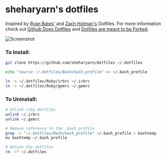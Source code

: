 sheharyarn's dotfiles
=====================

Inspired by [Ryan Bates'](https://github.com/ryanb/dotfiles) and [Zach Holman's](https://github.com/holman/dotfiles) Dotfiles. For more information check out [Github Does Dotfiles](http://dotfiles.github.io/) and [Dotfiles are meant to be Forked](http://zachholman.com/2010/08/dotfiles-are-meant-to-be-forked/).

![Screenshot](http://i.imgur.com/b6v3e8g.png)

### To Install:

```bash
git clone https://github.com/sheharyarn/dotfiles ~/.dotfiles

echo "source ~/.dotfiles/Bash/bash_profile" >> ~/.bash_profile

ln -s ~/.dotfiles/Ruby/irbrc ~/.irbrc 
ln -s ~/.dotfiles/Ruby/gemrc ~/.gemrc 
```

### To Uninstall:

```bash
# Unlink ruby dotfiles
unlink ~/.irbrc
unlink ~/.gemrc

# Remove reference to the .bash_profile
grep -v "~/.dotfiles/Bash/bash_profile" ~/.bash_profile > bashtemp
mv bashtemp ~/.bash_profile

# Delete the dotfiles
rm -rf ~/.dotfiles
```
